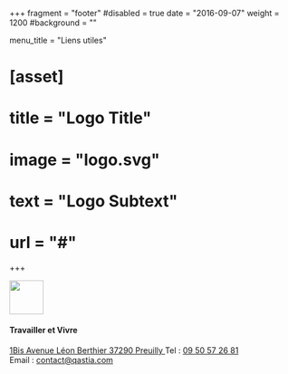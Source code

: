 +++
fragment = "footer"
#disabled = true
date = "2016-09-07"
weight = 1200
#background = ""

menu_title = "Liens utiles"

# [asset]
#   title = "Logo Title"
#   image = "logo.svg"
#   text = "Logo Subtext"
#   url = "#"
+++

<img height="60px" src="/images/logo.png"/>

<h4>Travailler et Vivre</h4>
<a href="https://goo.gl/maps/Lj6Zc1S4P1tsdqAN9">
1Bis Avenue Léon Berthier
37290 Preuilly
</a>
Tel : <a href="tel://09 50 57 26 81">09 50 57 26 81</a><br>
Email : <a href="mailto:contact@qastia.com">contact@qastia.com</a><br>

